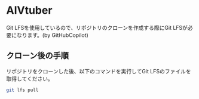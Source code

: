# AIVtuber
Git LFSを使用しているので、リポジトリのクローンを作成する際にGit LFSが必要になります。(by GitHubCopilot)

## クローン後の手順
リポジトリをクローンした後、以下のコマンドを実行してGit LFSのファイルを取得してください。

```bash
git lfs pull
```